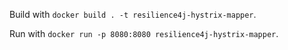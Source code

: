 Build with `docker build . -t resilience4j-hystrix-mapper`.

Run with `docker run -p 8080:8080 resilience4j-hystrix-mapper`.

